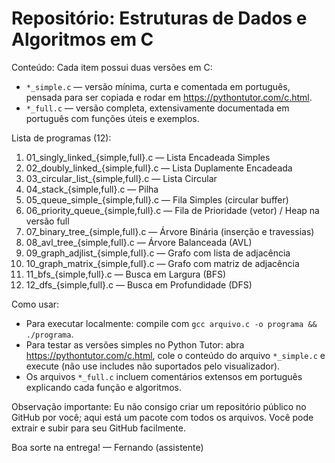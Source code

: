 # Repositório: Estruturas de Dados e Algoritmos em C

Conteúdo:
Cada item possui duas versões em C:
- `*_simple.c` — versão mínima, curta e comentada em português, pensada para ser copiada e rodar em https://pythontutor.com/c.html.
- `*_full.c` — versão completa, extensivamente documentada em português com funções úteis e exemplos.

Lista de programas (12):
1. 01_singly_linked_{simple,full}.c — Lista Encadeada Simples
2. 02_doubly_linked_{simple,full}.c — Lista Duplamente Encadeada
3. 03_circular_list_{simple,full}.c — Lista Circular
4. 04_stack_{simple,full}.c — Pilha
5. 05_queue_simple_{simple,full}.c — Fila Simples (circular buffer)
6. 06_priority_queue_{simple,full}.c — Fila de Prioridade (vetor) / Heap na versão full
7. 07_binary_tree_{simple,full}.c — Árvore Binária (inserção e travessias)
8. 08_avl_tree_{simple,full}.c — Árvore Balanceada (AVL)
9. 09_graph_adjlist_{simple,full}.c — Grafo com lista de adjacência
10. 10_graph_matrix_{simple,full}.c — Grafo com matriz de adjacência
11. 11_bfs_{simple,full}.c — Busca em Largura (BFS)
12. 12_dfs_{simple,full}.c — Busca em Profundidade (DFS)

Como usar:
- Para executar localmente: compile com `gcc arquivo.c -o programa && ./programa`.
- Para testar as versões simples no Python Tutor: abra https://pythontutor.com/c.html, cole o conteúdo do arquivo `*_simple.c` e execute (não use includes não suportados pelo visualizador).
- Os arquivos `*_full.c` incluem comentários extensos em português explicando cada função e algoritmos.

Observação importante:
Eu não consigo criar um repositório público no GitHub por você; aqui está um pacote com todos os arquivos. Você pode extrair e subir para seu GitHub facilmente.

Boa sorte na entrega! — Fernando (assistente)
